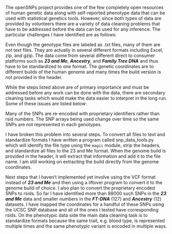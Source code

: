 The openSNPs project provides one of the few completely open resources of human genetic data along with self-reported phenotype data that can be used with statistical genetics tools. However, since both types of data are provided by volunteers there are a variety of data cleaning problems that have to be addressed before the data can be used for any inference. The particular challenges I have identified are as follows:

Even though the genotype files are labeled as .txt files, many of them are not text files. They are actually in several different formats including Excel, zip, and gzip.
The data come from several different direct to consumer platforms such as ***23 and Me***, ***Ancestry***, and ***Family Tree DNA*** and thus have to be standardized to one format.
The genetic coordinates are to different builds of the human genome and many times the build version is not provided in the header.

While the steps listed above are of primary importance and must be addressed before any work can be done with the data, there are secondary cleaning tasks which would make the data easier to interpret in the long run. Some of these issues are listed below:

Many of the SNPs are re-encoded with proprietary identifiers rather than rsid numbers.
The SNP arrays being used change over time so the same SNPs are not represented in each genotypes.

I have broken this problem into several steps. To convert all files to text and standardize formats I have written a program called snp_data_tools.py which will identify the file type using the ```magic``` module, strip the headers, and standardize all files to the 23 and Me format. When the genome build is provided in the header, it will extract that information and add it to the file name. I am still working on extracting the build directly from the genome coordinates.

Next steps that I haven’t implemented yet involve using the VCF format instead of ***23 and Me*** and then using a liftover program to convert it to the genome build of choice. I also plan to convert the proprietary encoded SNPs to rsids. So far I have identified more than 88000 such SNPs in the ***23 and Me*** data and smaller numbers in the ***FT-DNA*** (127) and ***Ancestry*** (12) datasets. I have mapped the coordinates for a handful of these SNPs using the UCSC SNP database and all of the ones I tested have corresponding rsids. On the phenotypic data side the main data cleaning task is to standardize formats because the same trait, e.g. blood type, is represented multiple times and the same phenotypic variant is encoded in multiple ways.
